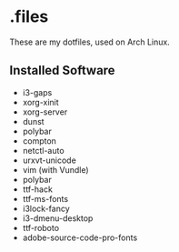 # .files

These are my dotfiles, used on Arch Linux.

## Installed Software

  * i3-gaps
  * xorg-xinit
  * xorg-server
  * dunst
  * polybar
  * compton
  * netctl-auto
  * urxvt-unicode
  * vim (with Vundle)
  * polybar
  * ttf-hack
  * ttf-ms-fonts
  * i3lock-fancy
  * i3-dmenu-desktop
  * ttf-roboto
  * adobe-source-code-pro-fonts
